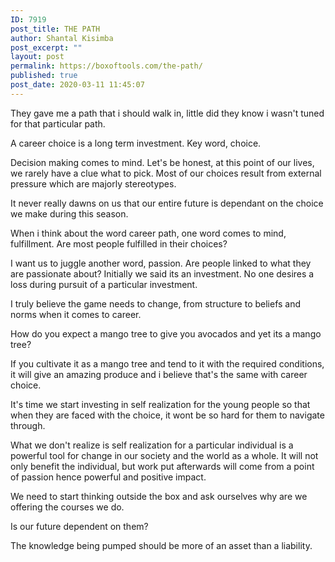 ```yaml
---
ID: 7919
post_title: THE PATH
author: Shantal Kisimba
post_excerpt: ""
layout: post
permalink: https://boxoftools.com/the-path/
published: true
post_date: 2020-03-11 11:45:07
---
```

<p><!-- wp:paragraph --></p>
<p>They gave me a path that i should walk in, little did they know i wasn't tuned for that particular path.</p>
<p><!-- /wp:paragraph --></p>
<p><!-- wp:paragraph --></p>
<p>A career choice is a long term investment. Key word, choice.</p>
<p><!-- /wp:paragraph --></p>
<p><!-- wp:paragraph --></p>
<p>Decision making comes to mind. Let's be honest, at this point of our lives, we rarely have a clue what to pick. Most of our choices result from external pressure which are majorly stereotypes.</p>
<p><!-- /wp:paragraph --></p>
<p><!-- wp:paragraph --></p>
<p>It never really dawns on us that our entire future is dependant on the choice we make during this season.</p>
<p><!-- /wp:paragraph --></p>
<p><!-- wp:paragraph --></p>
<p>When i think about the word career path, one word comes to mind, fulfillment. Are most people fulfilled in their choices?</p>
<p><!-- /wp:paragraph --></p>
<p><!-- wp:paragraph --></p>
<p>I want us to juggle another word, passion. Are people linked to what they are passionate about? Initially we said its an investment. No one desires a loss during pursuit of a particular investment.</p>
<p><!-- /wp:paragraph --></p>
<p><!-- wp:paragraph --></p>
<p>I truly believe the game needs to change, from structure to beliefs and norms when it comes to career.</p>
<p><!-- /wp:paragraph --></p>
<p><!-- wp:paragraph --></p>
<p>How do you expect a mango tree to give you avocados and yet its a mango tree?</p>
<p><!-- /wp:paragraph --></p>
<p><!-- wp:paragraph --></p>
<p>If you cultivate it as a mango tree and tend to it with the required conditions, it will give an amazing produce and i believe that's the same with career choice.</p>
<p><!-- /wp:paragraph --></p>
<p><!-- wp:paragraph --></p>
<p>It's time we start investing in self realization for the young people so that when they are faced with the choice, it wont be so hard for them to navigate through.</p>
<p><!-- /wp:paragraph --></p>
<p><!-- wp:paragraph --></p>
<p>What we don't realize is self realization for a particular individual is a powerful tool for change in our society and the world as a whole. It will not only benefit the individual, but work put afterwards will come from a point of passion hence powerful and positive impact.</p>
<p><!-- /wp:paragraph --></p>
<p><!-- wp:paragraph --></p>
<p>We need to start thinking outside the box and ask ourselves why are we offering the courses we do.</p>
<p><!-- /wp:paragraph --></p>
<p><!-- wp:paragraph --></p>
<p>Is our future dependent on them?</p>
<p><!-- /wp:paragraph --></p>
<p><!-- wp:paragraph --></p>
<p>The knowledge being pumped should be more of an asset than a liability.</p>
<p><!-- /wp:paragraph --></p>
<p><!-- wp:image {"id":7925,"sizeSlug":"large"} --></p>
<figure><img src="https://boxoftools.com/wp-content/uploads/2020/02/IMG-20200228-WA0045-1024x682.jpg" alt=""></figure>
<p><!-- /wp:image --></p>